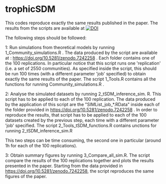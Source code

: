 # trophicSDM
This codes reproduce exactly the same results published in the paper. The results from the scripts are available at [![DOI](https://zenodo.org/badge/DOI/10.5281/zenodo.7242258.svg)](https://doi.org/10.5281/zenodo.7242258)



The following steps should be followed:

1: Run simulations from theoretical models by running 1_Community_simulations.R .  The data produced by the script are available at : https://doi.org/10.5281/zenodo.7242258 . Each folder contains one of the 100 replications.
In particular notice that this script runs one 'replication' (i.e. a set of 2550 communities). As specified inside the script, this should be run 100 times (with a different parameter 'job' specified) to obtain exactly the same results of the paper. The script 1_Tools.R contains all the functions for running Community_simulations.R . 

2: Analyse the simulated datasets by running 2_tSDM_inference_sim. R. This script has to be applied to each of the 100 replication. The data produced by the application of this script are the "SIMList_job_*.RData" inside each of the folder provided in https://doi.org/10.5281/zenodo.7242258 . 
In order to reproduce the results, that script has to be applied to each of the 100 datasets created by the previous step, each time with a different parameter 'job' specified. The script 2_Tools_tSDM_functions.R  contains unctions for running 2_tSDM_inference_sim.R

This two steps can be time consuming, the second one in particular (around 1h for each of the 100 replications). 

3: Obtain summary figures by running 3_Compare_all_sim.R. The script compare the results of the 100 replications together and plots the results presented in the paper. Starting from the data  provided in https://doi.org/10.5281/zenodo.7242258, the script reproduces the same figures of the paper.
